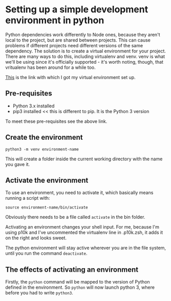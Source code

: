 # Setting up a simple development environment in python

Python dependencies work differently to Node ones, because they aren't local to the project, but are shared between projects. This can cause problems if different projects need different versions of the same dependency. The solution is to create a virtual environment for your project. There are many ways to do this, including virtualenv and venv. venv is what we'll be using since it's officially supported - it's worth noting, though, that vritualenv has been around for a while too. 

[This](https://vitux.com/install-python3-on-ubuntu-and-set-up-a-virtual-programming-environment/?__cf_chl_jschl_tk__=4493590630d0f18823b61d4b6c69444c99d4b330-1587907448-0-AXaSfQoXlQqpXPNr-e3678X-U9F7765Xa7ensgpODrDcFIjdMjWS-gmvmCjsYy8axP14oHoMiB3yZLXeOadTmaQ5d1QJFkImpcPGaklDEsYXuMGgFEgD0Ib4XqwKFU7nvbhOZdAZsU53OIhEXc03dV_QeqLA1_wiSwv_CmkP2HUmuiVe2WsL_hDMGztIbaalIEMR4yM7_JjRQmHaKo5xjwyzPCjV6TPOb4YHO-jyusQMSCX5plzguOQd-WfNhdPcn0lKMVlD63ww9DpVHvqF_RRi5A2WDY3cNxA1hKpPO1lRQKg4ubQpFlqC2EaMclJmUZO3QcIcsaTdsO0Vq4T4hHqzlRgsuqisXBbL1g8Aiodf_llAIZGwv68j2Ou3HD7d07KMnOs1ub4BS2GozX0TgvmbThF-1HY_jGtSvD9DOnX6) is the link with which I got my virtual environment set up. 

## Pre-requisites
- Python 3.x installed
- pip3 installed << this is different to pip. It is the Python 3 version

To meet these pre-requisites see the above link.

## Create the environment

```
python3 -m venv environment-name
```

This will create a folder inside the current working directory with the name you gave it. 

## Activate the environment

To use an environment, you need to activate it, which basically means running a script with:

```
source environment-name/bin/activate
```

Obviously there needs to be a file called `activate` in the bin folder.

Activating an environment changes your shell input. For me, because I'm using p10k and I've uncommented the virtualenv line in .p10k.zsh, it adds it on the right and looks sweet.

The python environment will stay active wherever you are in the file system, until you run the command `deactivate`.

## The effects of activating an environment

Firstly, the `python` command will be mapped to the version of Python defined in the environment. So `python` will now launch python 3, where before you had to write `python3`.